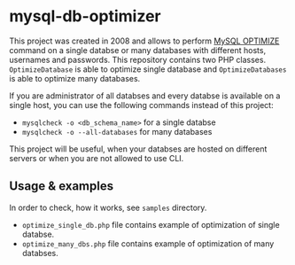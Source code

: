 mysql-db-optimizer
==========================================

This project was created in 2008 and allows to perform [MySQL OPTIMIZE](http://dev.mysql.com/doc/refman/5.1/en/optimize-table.html) command on a single databse or many databases with different hosts, usernames and passwords. This repository contains two PHP classes. `OptimizeDatabase` is able to optimize single database and `OptimizeDatabases` is able to optimize many databases.

If you are administrator of all databses and every databse is available on a single host, you can use the following commands instead of this project:
* `mysqlcheck -o <db_schema_name>` for a single databse
* `mysqlcheck -o --all-databases` for many databases

This project will be useful, when your databses are hosted on different servers or when you are not allowed to use CLI.

Usage & examples
----------------

In order to check, how it works, see `samples` directory. 
* `optimize_single_db.php` file contains example of optimization of single databse.
* `optimize_many_dbs.php` file contains example of optimization of many databses.




